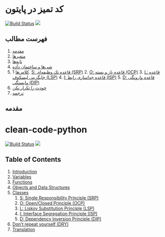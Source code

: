 # کد تمیز در پایتون

[![Build Status](https://travis-ci.com/zedr/clean-code-python.svg?branch=master)](https://travis-ci.com/zedr/clean-code-python)
[![](https://img.shields.io/badge/python-3.8+-blue.svg)](https://www.python.org/download/releases/3.8.3/)

## فهرست مطالب
  1. [مقدمه](##مقدمه)
  2. [متغیرها](##)
  3. [تابع‌ها](##)
  4. [شی‌ها و ساختمان داده](##)
  5. [کلاس‌ها](##)
    1. [S: قاعده تک وظیفه‌ای (SRP)](##)
    2. [O: قاعده باز و بسته (OCP)](##)
    3. [L: قاعده جایگزینی لیسکوف (LSP)](##)
    4. [I: قاعده جداسازی رابط (ISP)](##)
    5. [D: قاعده وارونگی وابستگی (DIP)](##)
  6. [خودت را تکرار نکن](##)
 7. [ترجمه](##)

## مقدمه

# clean-code-python

[![Build Status](https://travis-ci.com/zedr/clean-code-python.svg?branch=master)](https://travis-ci.com/zedr/clean-code-python)
[![](https://img.shields.io/badge/python-3.8+-blue.svg)](https://www.python.org/download/releases/3.8.3/)

## Table of Contents
  1. [Introduction](#introduction)
  2. [Variables](#variables)
  3. [Functions](#functions)
  4. [Objects and Data Structures](#objects-and-data-structures)
  5. [Classes](#classes)
     1. [S: Single Responsibility Principle (SRP)](#single-responsibility-principle-srp)
     2. [O: Open/Closed Principle (OCP)](#openclosed-principle-ocp)
     3. [L: Liskov Substitution Principle (LSP)](#liskov-substitution-principle-lsp)
     4. [I: Interface Segregation Principle (ISP)](#interface-segregation-principle-isp)
     5. [D: Dependency Inversion Principle (DIP)](#dependency-inversion-principle-dip)
  6. [Don't repeat yourself (DRY)](#dont-repeat-yourself-dry)
  7. [Translation](#translation)
